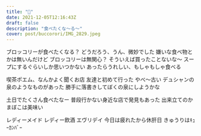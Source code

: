 ```yaml
---
title: "🥦"
date: 2021-12-05T12:16:43Z
draft: false
description: "食べたくな〜る〜"
cover: post/buccorori/IMG_2829.jpeg
---
```


ブロッコリーが食べたくなる？
どうだろう、うん、微妙でした
嫌いな食べ物とかは無いんだけど
ブロッコリーは無関心？
そういえば買ったことないな〜
スープにするぐらいしか思いつかない
あったらうれしい、もしゃもしゃ食べる

喫茶ポエム、なんかよく聞くお店
友達と初めて行った
やべ〜古い
デュシャンの泉のようなものがあった
勝手に落書きしてぼくの泉にしようかな

土日でたくさん食べたなー
普段行かない身近な店で発見もあった
出来立てのかまぼこは美味い

レディーメイド
レディー飲酒
エヴリデイ
今日は疲れたから休肝日
きゅうりはｷｭｰｶﾝﾊﾞｰ
